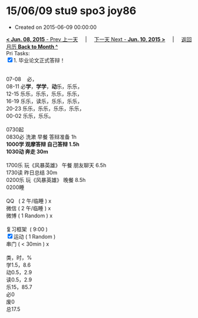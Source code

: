 # 15/06/09 stu9 spo3 joy86

- Created on 2015-06-09 00:00:00

[**< Jun. 08, 2015** - Prev 上一天](_archived/lifelogs/2015/06/d08.md) &nbsp; &nbsp; | &nbsp; &nbsp; [下一天 Next - **Jun. 10, 2015 >**](_archived/lifelogs/2015/06/d10.md) &nbsp; &nbsp; |  &nbsp; &nbsp; [返回月历 **Back to Month ^**](_archived/lifelogs/2015/06/index.md)
<br/>Pri Tasks:</strong><br clear="none"/><input type="checkbox" checked="true" />1. 毕业论文正式答辩！</div><div><div><br clear="none"/></div><div>07-08    必，</div>08-11 必<b>学</b>，<b>学学</b>，<b>动</b>乐，乐乐，<br clear="none"/>12-15 乐乐，乐乐，乐乐，乐乐，<br clear="none"/>16-19 乐乐，读乐，乐乐，乐乐，<br clear="none"/>20-23 乐乐，乐乐，乐乐，乐乐，</div><div>00-02 乐乐，乐乐。<br/><div><br clear="none"/></div>0730起</div><div>0830必 洗漱 早餐 答辩准备 1h<br clear="none"/><b>1000学 观摩答辩 自己答辩 1.5h</b></div><div><b>1030动 奔走 30m</b></div><div><br/></div><div>1700乐 玩《风暴英雄》 午餐 朋友聊天 6.5h</div><div>1730读 昨日总结 30m</div><div>0200乐 玩《风暴英雄》 晚餐 8.5h</div><div>0200睡</div><div><br clear="none"/></div><div><en-todo/>QQ   ( 2 午/临睡 ) x<br clear="none"/><en-todo/>微信 ( 2 午/临睡 ) x</div><div><en-todo/>微博 ( 1 Random ) x</div><div><br clear="none"/></div><div><en-todo/>复习框架  ( 9:00 ) <br clear="none"/></div><div><input type="checkbox" checked="true" />运动 ( 1 Random ) </div><div><en-todo/>串门 ( < 30min ) x</div><div><div><br clear="none"/></div></div><div>类，时，%</div><div>学1.5，8.6</div><div>动0.5，2.9</div><div>读0.5，2.9</div><div>乐15，85.7</div><div>必0<br clear="none"/>废0<br clear="none"/>总17.5</div>
